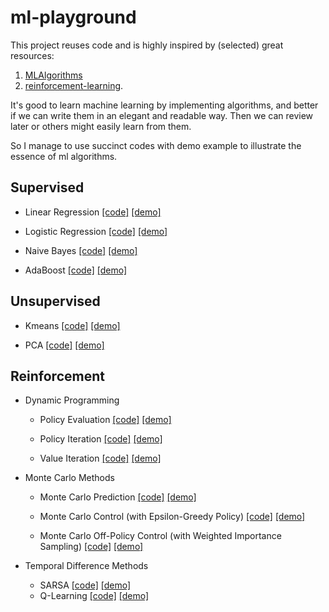 # ml-playground

This project reuses code and is highly inspired by (selected) great resources:

1. [MLAlgorithms](https://github.com/rushter/MLAlgorithms)
2. [reinforcement-learning](https://github.com/dennybritz/reinforcement-learning).

It's good to learn machine learning by implementing algorithms, and better if we can write them in an elegant and readable way. Then we can review later or others might easily learn from them.

So I manage to use succinct codes with demo example to illustrate the essence of ml algorithms.

## Supervised

- Linear Regression [[code]](supervised/linear_regression.py) [[demo]](supervised/linear_regression.ipynb)

- Logistic Regression [[code]](supervised/logistic_regression.py) [[demo]](supervised/logistic_regression.ipynb)

- Naive Bayes [[code]](supervised/naive_bayes.py) [[demo]](supervised/naive_bayes.ipynb)

- AdaBoost [[code]](supervised/adaboost.py) [[demo]](supervised/adaboost.ipynb)

## Unsupervised

- Kmeans [[code]](unsupervised/kmeans.py) [[demo]](unsupervised/kmeans.ipynb)

- PCA [[code]](unsupervised/pca.py) [[demo]](unsupervised/pca.ipynb)

## Reinforcement

- Dynamic Programming

  - Policy Evaluation [[code]](reinforcement/policy_evaluation.py) [[demo]](reinforcement/policy_evaluation.ipynb)

  - Policy Iteration [[code]](reinforcement/policy_iteration.py) [[demo]](reinforcement/policy_iteration.ipynb)

  - Value Iteration [[code]](reinforcement/value_iteration.py) [[demo]](reinforcement/value_iteration.ipynb)

- Monte Carlo Methods

  - Monte Carlo Prediction [[code]](reinforcement/mc_prediction.py) [[demo]](reinforcement/mc_prediction.ipynb)

  - Monte Carlo Control (with Epsilon-Greedy Policy) [[code]](reinforcement/mc_control_epsilon_greedy.py) [[demo]](reinforcement/mc_control_epsilon_greedy.ipynb)

  - Monte Carlo Off-Policy Control (with Weighted Importance Sampling) [[code]](reinforcement/mc_control_importance_sampling.py) [[demo]](reinforcement/mc_control_importance_sampling.ipynb)

- Temporal Difference Methods

  - SARSA [[code]](reinforcement/sarsa.py) [[demo]](reinforcement/sarsa.ipynb)
  - Q-Learning [[code]](reinforcement/q_learning.py) [[demo]](reinforcement/q_learning.ipynb)
